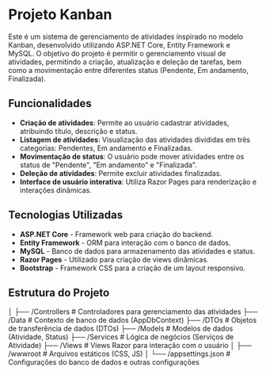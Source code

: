 # **Projeto Kanban**

Este é um sistema de gerenciamento de atividades inspirado no modelo Kanban, desenvolvido utilizando ASP.NET Core, Entity Framework e MySQL. O objetivo do projeto é permitir o gerenciamento visual de atividades, permitindo a criação, atualização e deleção de tarefas, bem como a movimentação entre diferentes status (Pendente, Em andamento, Finalizada).

## **Funcionalidades**

- **Criação de atividades**: Permite ao usuário cadastrar atividades, atribuindo título, descrição e status.
- **Listagem de atividades**: Visualização das atividades divididas em três categorias: Pendentes, Em andamento e Finalizadas.
- **Movimentação de status**: O usuário pode mover atividades entre os status de "Pendente", "Em andamento" e "Finalizada".
- **Deleção de atividades**: Permite excluir atividades finalizadas.
- **Interface de usuário interativa**: Utiliza Razor Pages para renderização e interações dinâmicas.

## **Tecnologias Utilizadas**

- **ASP.NET Core** - Framework web para criação do backend.
- **Entity Framework** - ORM para interação com o banco de dados.
- **MySQL** - Banco de dados para armazenamento das atividades e status.
- **Razor Pages** - Utilizado para criação de views dinâmicas.
- **Bootstrap** - Framework CSS para a criação de um layout responsivo.

## **Estrutura do Projeto**


│
├── /Controllers          # Controladores para gerenciamento das atividades
├── /Data                 # Contexto de banco de dados (AppDbContext)
├── /DTOs                 # Objetos de transferência de dados (DTOs)
├── /Models               # Modelos de dados (Atividade, Status)
├── /Services             # Lógica de negócios (Serviços de Atividade)
├── /Views                # Views Razor para interação com o usuário
│
├── /wwwroot              # Arquivos estáticos (CSS, JS)
│
└── /appsettings.json     # Configurações do banco de dados e outras configurações
